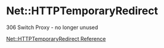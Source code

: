 # Net::HTTPTemporaryRedirect

306 Switch Proxy - no longer unused

[Net::HTTPTemporaryRedirect Reference](https://ruby-doc.org/stdlib-2.5.0/libdoc/net/http/rdoc/Net::HTTPTemporaryRedirect.html)